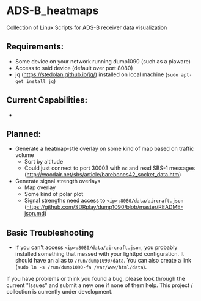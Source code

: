 # ADS-B_heatmaps
Collection of Linux Scripts for ADS-B receiver data visualization

## Requirements:
- Some device on your network running dump1090 (such as a piaware)
- Access to said device (default over port 8080)
- jq (https://stedolan.github.io/jq/) installed on local machine (`sudo apt-get install jq`)

## Current Capabilities:
- 

## Planned:
- Generate a heatmap-stle overlay on some kind of map based on traffic volume
  - Sort by altitude
  - Could just connect to port 30003 with `nc` and read SBS-1 messages (http://woodair.net/sbs/article/barebones42_socket_data.htm)
- Generate signal strength overlays 
  - Map overlay
  - Some kind of polar plot
  - Signal strengths need access to `<ip>:8080/data/aircraft.json` (https://github.com/SDRplay/dump1090/blob/master/README-json.md)
  
## Basic Troubleshooting
- If you can't access `<ip>:8080/data/aircraft.json`, you probably installed something that messed with your lighttpd configuration.  It should have an alias to `/run/dump1090/data`.  You can also create a link (`sudo ln -s /run/dump1090-fa /var/www/html/data`).

If you have problems or think you found a bug, please look through the current "Issues" and submit a new one if none of them help.  This project / collection is currently under development.
